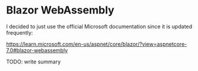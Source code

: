 # Blazor WebAssembly

I decided to just use the official Microsoft documentation since it is updated frequently:

https://learn.microsoft.com/en-us/aspnet/core/blazor/?view=aspnetcore-7.0#blazor-webassembly

TODO: write summary